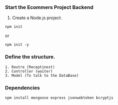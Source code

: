 ### Start the Ecommers Project Backend 

1. Create a Node.js project.

```
npm init
```
or

```
npm init -y
```
### Define the structure.
    1. Routre (Receptinest)
    2. Controller (waiter)
    3. Model (To talk to the DataBase)

### Dependencies

```
npm install mongoose express jsonwebtoken bcryptjs
```